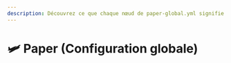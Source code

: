 ```yaml
---
description: Découvrez ce que chaque nœud de paper-global.yml signifie.
---
```


# 🛩️ Paper (Configuration globale)
